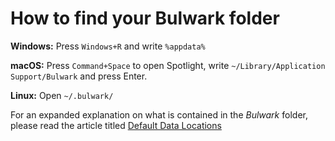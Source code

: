 # How to find your Bulwark folder

**Windows:** Press `Windows+R` and write `%appdata%`

**macOS:** Press `Command+Space` to open Spotlight, write `~/Library/Application Support/Bulwark` and press Enter.

**Linux:** Open `~/.bulwark/`

For an expanded explanation on what is contained in the *Bulwark* folder, please read the article titled [Default Data Locations](https://kb.bulwarkcrypto.com/Information/Default-Data-Locations/)